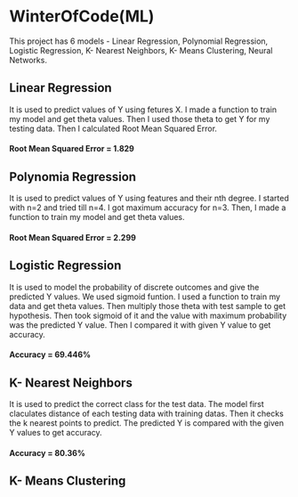# WinterOfCode(ML)
This project has 6 models - Linear Regression, Polynomial Regression, Logistic Regression, K- Nearest Neighbors, K- Means Clustering, Neural Networks. 
## Linear Regression
It is used to predict values of Y using fetures X. I made a function to train my model and get theta values. Then I used those theta to get Y for my testing data. Then I calculated Root Mean Squared Error.
#### Root Mean Squared Error = 1.829
## Polynomia Regression
It is used to predict values of Y using features and their nth degree. I started with n=2 and tried till n=4. I got maximum accuracy for n=3. Then, I made a function to train my model and get theta values. 
#### Root Mean Squared Error = 2.299
## Logistic Regression
It is used to model the probability of discrete outcomes and give the predicted Y values. We used sigmoid funtion. I used a function to train my data and get theta values. Then multiply those theta with test sample to get hypothesis. Then took sigmoid of it and the value with maximum probability was the predicted Y value. Then I compared it with given Y value to get accuracy.
#### Accuracy = 69.446%
## K- Nearest Neighbors
It is used to predict the correct class for the test data. The model first claculates distance of each testing data with training datas. Then it checks the k nearest points to predict. The predicted Y is compared with the given Y values to get accuracy.
#### Accuracy = 80.36%
## K- Means Clustering
